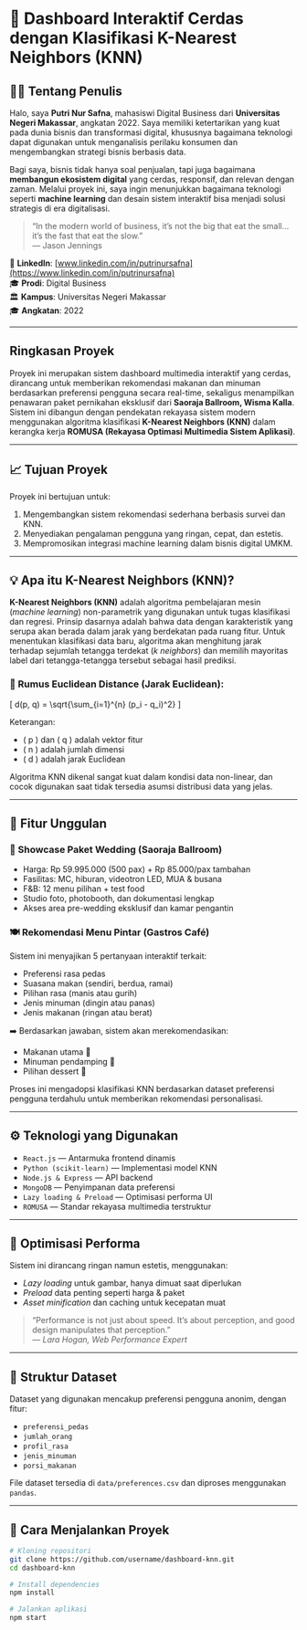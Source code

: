 # 🧠 Dashboard Interaktif Cerdas dengan Klasifikasi K-Nearest Neighbors (KNN)


## 👩‍💼 Tentang Penulis

Halo, saya **Putri Nur Safna**, mahasiswi Digital Business dari **Universitas Negeri Makassar**, angkatan 2022. Saya memiliki ketertarikan yang kuat pada dunia bisnis dan transformasi digital, khususnya bagaimana teknologi dapat digunakan untuk menganalisis perilaku konsumen dan mengembangkan strategi bisnis berbasis data.

Bagi saya, bisnis tidak hanya soal penjualan, tapi juga bagaimana **membangun ekosistem digital** yang cerdas, responsif, dan relevan dengan zaman. Melalui proyek ini, saya ingin menunjukkan bagaimana teknologi seperti **machine learning** dan desain sistem interaktif bisa menjadi solusi strategis di era digitalisasi.

> “In the modern world of business, it’s not the big that eat the small… it’s the fast that eat the slow.”  
> — Jason Jennings

📌 **LinkedIn**: [www.linkedin.com/in/putrinursafna](https://www.linkedin.com/in/putrinursafna)  
🎓 **Prodi**: Digital Business  
🏛️ **Kampus**: Universitas Negeri Makassar  
🎓 **Angkatan**: 2022

---

## Ringkasan Proyek

Proyek ini merupakan sistem dashboard multimedia interaktif yang cerdas, dirancang untuk memberikan rekomendasi makanan dan minuman berdasarkan preferensi pengguna secara real-time, sekaligus menampilkan penawaran paket pernikahan eksklusif dari **Saoraja Ballroom, Wisma Kalla**. Sistem ini dibangun dengan pendekatan rekayasa sistem modern menggunakan algoritma klasifikasi **K-Nearest Neighbors (KNN)** dalam kerangka kerja **ROMUSA (Rekayasa Optimasi Multimedia Sistem Aplikasi)**.

---

## 📈 Tujuan Proyek

Proyek ini bertujuan untuk:

1. Mengembangkan sistem rekomendasi sederhana berbasis survei dan KNN.
2. Menyediakan pengalaman pengguna yang ringan, cepat, dan estetis.
3. Mempromosikan integrasi machine learning dalam bisnis digital UMKM.

---

## 💡 Apa itu K-Nearest Neighbors (KNN)?

**K-Nearest Neighbors (KNN)** adalah algoritma pembelajaran mesin (*machine learning*) non-parametrik yang digunakan untuk tugas klasifikasi dan regresi. Prinsip dasarnya adalah bahwa data dengan karakteristik yang serupa akan berada dalam jarak yang berdekatan pada ruang fitur. Untuk menentukan klasifikasi data baru, algoritma akan menghitung jarak terhadap sejumlah tetangga terdekat (*k neighbors*) dan memilih mayoritas label dari tetangga-tetangga tersebut sebagai hasil prediksi.

### 📌 Rumus Euclidean Distance (Jarak Euclidean):

\[
d(p, q) = \sqrt{\sum_{i=1}^{n} (p_i - q_i)^2}
\]

Keterangan:
- \( p \) dan \( q \) adalah vektor fitur
- \( n \) adalah jumlah dimensi
- \( d \) adalah jarak Euclidean

Algoritma KNN dikenal sangat kuat dalam kondisi data non-linear, dan cocok digunakan saat tidak tersedia asumsi distribusi data yang jelas.

---

## 🎯 Fitur Unggulan

### 💍 Showcase Paket Wedding (Saoraja Ballroom)
- Harga: Rp 59.995.000 (500 pax) + Rp 85.000/pax tambahan
- Fasilitas: MC, hiburan, videotron LED, MUA & busana
- F&B: 12 menu pilihan + test food
- Studio foto, photobooth, dan dokumentasi lengkap
- Akses area pre-wedding eksklusif dan kamar pengantin

### 🍽️ Rekomendasi Menu Pintar (Gastros Café)
Sistem ini menyajikan 5 pertanyaan interaktif terkait:
- Preferensi rasa pedas
- Suasana makan (sendiri, berdua, ramai)
- Pilihan rasa (manis atau gurih)
- Jenis minuman (dingin atau panas)
- Jenis makanan (ringan atau berat)

➡️ Berdasarkan jawaban, sistem akan merekomendasikan:
- Makanan utama 🍛
- Minuman pendamping 🧋
- Pilihan dessert 🍰

Proses ini mengadopsi klasifikasi KNN berdasarkan dataset preferensi pengguna terdahulu untuk memberikan rekomendasi personalisasi.

---

## ⚙️ Teknologi yang Digunakan

- `React.js` — Antarmuka frontend dinamis
- `Python (scikit-learn)` — Implementasi model KNN
- `Node.js & Express` — API backend
- `MongoDB` — Penyimpanan data preferensi
- `Lazy loading & Preload` — Optimisasi performa UI
- `ROMUSA` — Standar rekayasa multimedia terstruktur

---

## 🚀 Optimisasi Performa

Sistem ini dirancang ringan namun estetis, menggunakan:
- *Lazy loading* untuk gambar, hanya dimuat saat diperlukan
- *Preload* data penting seperti harga & paket
- *Asset minification* dan caching untuk kecepatan muat
> “Performance is not just about speed. It’s about perception, and good design manipulates that perception.”  
> — *Lara Hogan, Web Performance Expert*

---

## 📂 Struktur Dataset

Dataset yang digunakan mencakup preferensi pengguna anonim, dengan fitur:
- `preferensi_pedas`
- `jumlah_orang`
- `profil_rasa`
- `jenis_minuman`
- `porsi_makanan`

File dataset tersedia di `data/preferences.csv` dan diproses menggunakan `pandas`.

---

## 🧪 Cara Menjalankan Proyek

```bash
# Kloning repositori
git clone https://github.com/username/dashboard-knn.git
cd dashboard-knn

# Install dependencies
npm install

# Jalankan aplikasi
npm start



